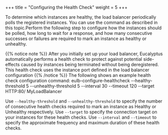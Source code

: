 +++
title = "Configuring the Health Check"
weight = 5
+++

To determine which instances are healthy, the load balancer periodically polls the registered instances. You can use the command as described in this topic.Perform the following step to configure how the instances should be polled, how long to wait for a response, and how many consecutive successes or failures are required to mark an instance as healthy or unhealthy. 


{{% notice note %}}
After you initially set up your load balancer, Eucalyptus automatically performs a health check to protect against potential side-effects caused by instances being terminated without being deregistered. This health check uses the instance port defined in the load balancer configuration 
{{% /notice %}}
The following shows an example health check configuration command: 
    eulb-configure-healthcheck --healthy-threshold 5 --unhealthy-threshold 5 --interval 30 --timeout 120 --target HTTP:80/ MyLoadBalancer

Use `--healthy-threshold` and `--unhealthy-threshold` to specify the number of consecutive health checks required to mark an instance as Healthy or Unhealthy respectively. Use `--target` to specify the connection target on your instances for these health checks. Use `--interval` and `--timeout` to specify the approximate frequency and maximum duration of these health checks. 

